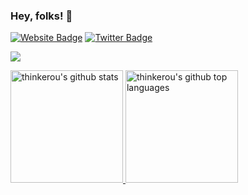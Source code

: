 ### Hey, folks! 👋

[![Website Badge](https://img.shields.io/badge/Website-3b5998?style=flat-square&logo=google-chrome&logoColor=white)](https://thinkerou.com/)
[![Twitter Badge](https://img.shields.io/badge/-Twitter-00acee?style=flat-square&logo=Twitter&logoColor=white)](https://twitter.com/thinkerou)

[![](https://gitwar.herokuapp.com/badge?username=thinkerou&label=Gitwar%20Profile%20Score&style=for-the-badge&color=0088cc)](https://gitwar.herokuapp.com/)

<a href="https://github.com/thinkerou">
  <img height="180em" src="https://github-readme-stats.vercel.app/api?username=thinkerou&show_icons=true&theme=merko&count_private=true" alt="thinkerou's github stats" />
  <img height="180em" src="https://github-readme-stats.vercel.app/api/top-langs/?username=thinkerou&theme=merko&layout=compact" alt="thinkerou's github top languages" />
</a>
<br/>

<!--
**thinkerou/thinkerou** is a ✨ _special_ ✨ repository because its `README.md` (this file) appears on your GitHub profile.

Here are some ideas to get you started:

- 🔭 I’m currently working on ...
- 🌱 I’m currently learning ...
- 👯 I’m looking to collaborate on ...
- 🤔 I’m looking for help with ...
- 💬 Ask me about ...
- 📫 How to reach me: ...
- 😄 Pronouns: ...
- ⚡ Fun fact: ...
-->
